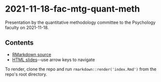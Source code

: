 # 2021-11-18-fac-mtg-quant-meth

Presentation by the quantitative methodology committee to the Psychology faculty on 2021-11-18.

## Contents

- [RMarkdown source](index.Rmd)
- [HTML slides](https://psu-psychology.github.io/2021-11-18-quant-meth/)--use arrow keys to navigate

To render, clone the repo and run `rmarkdown::render('index.Rmd')` from the repo's root directory.

